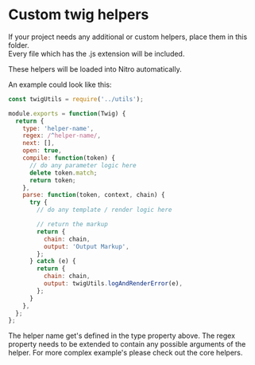 # Custom twig helpers

If your project needs any additional or custom helpers, place them in this folder.  
Every file which has the .js extension will be included.

These helpers will be loaded into Nitro automatically.

An example could look like this:

```js
const twigUtils = require('../utils');

module.exports = function(Twig) {
  return {
    type: 'helper-name',
    regex: /^helper-name/,
    next: [],
    open: true,
    compile: function(token) {
      // do any parameter logic here
      delete token.match;
      return token;
    },
    parse: function(token, context, chain) {
      try {
        // do any template / render logic here

        // return the markup
        return {
          chain: chain,
          output: 'Output Markup',
        };
      } catch (e) {
        return {
          chain: chain,
          output: twigUtils.logAndRenderError(e),
        };
      }
    },
  };
};
```

The helper name get's defined in the type property above.
The regex property needs to be extended to contain any possible arguments of the helper.
For more complex example's please check out the core helpers.
